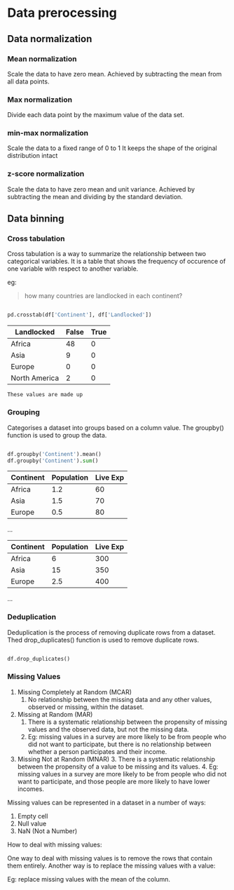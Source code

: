 # Data prerocessing

## Data normalization

### Mean normalization

Scale the data to have zero mean.
Achieved by subtracting the mean from all data points.

### Max normalization

Divide each data point by the maximum value of the data set.

### min-max normalization

Scale the data to a fixed range of 0 to 1
It keeps the shape of the original distribution intact

### z-score normalization

Scale the data to have zero mean and unit variance.
Achieved by subtracting the mean and dividing by the standard deviation.

## Data binning

### Cross tabulation

Cross tabulation is a way to summarize the relationship between two categorical variables.
It is a table that shows the frequency of occurence of one variable with respect to another variable.

eg:
> how many countries are landlocked in each continent?

``` python

pd.crosstab(df['Continent'], df['Landlocked'])

```

|Landlocked|False|True|
|---|---|---|
|Africa|48|0|
|Asia|9|0|
|Europe|0|0|
|North America|2|0|
 
`These values are made up`

### Grouping

Categorises a dataset into groups based on a column value.
The groupby() function is used to group the data.

``` python

df.groupby('Continent').mean()
df.groupby('Continent').sum()


```

|Continent|Population|Live Exp|
|---|---|---|
|Africa|1.2|60|
|Asia|1.5|70|
|Europe|0.5|80|
...

|Continent|Population|Live Exp|
|---|---|---|
|Africa|6|300|
|Asia|15|350|
|Europe|2.5|400|
...

### Deduplication

Deduplication is the process of removing duplicate rows from a dataset.
Thed drop_duplicates() function is used to remove duplicate rows.

``` python

df.drop_duplicates()

```

### Missing Values

1. Missing Completely at Random (MCAR)
   1. No relationship between the missing data and any other values, observed or missing, within the dataset.
2. Missing at Random (MAR)
   1. There is a systematic relationship between the propensity of missing values and the observed data, but not the missing data.
   2. Eg: missing values in a survey are more likely to be from people who did not want to participate, but there is no relationship between whether a person participates and their income.
3. Missing Not at Random (MNAR)
    3. There is a systematic relationship between the propensity of a value to be missing and its values.
    4. Eg: missing values in a survey are more likely to be from people who did not want to participate, and those people are more likely to have lower incomes.

Missing values can be represented in a dataset in a number of ways:

1. Empty cell
2. Null value
3. NaN (Not a Number)

How to deal with missing values:

One way to deal with missing values is to remove the rows that contain them entirely.
Another way is to replace the missing values with a value:

Eg: replace missing values with the mean of the column.
